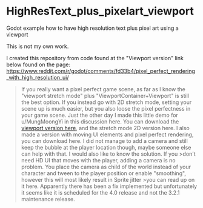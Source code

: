# HighResText_plus_pixelart_viewport
Godot example how to have high resolution text plus pixel art using a viewport

This is not my own work.  

I created this repository from code found at the "Viewport version" link below found on the page:
<https://www.reddit.com/r/godot/comments/fd33b4/pixel_perfect_rendering_with_high_resolution_ui/>

>If you really want a pixel perfect game scene, as far as I know the "viewport stretch mode" plus "ViewportContainer+Viewport" is still the best option.
>If you instead go with 2D stretch mode, setting your scene up is much easier, but you also loose the pixel perfectness in your game scene.
>Just the other day I made this little demo for u/MungMoongYi in this discussion here.
>You can download the [viewport version here](https://github.com/golddotasksquestions/zipdump/raw/master/HighResText_plus_pixelart_viewport.zip), and the stretch mode 2D version here.
>I also made a version with moving UI elements and pixel perfect rendering, you can download here.
>I did not manage to add a camera and still keep the bubble at the player location though, maybe someone else can help with that. I would also like to know the solution. If you >don't need HD UI that moves with the player, adding a camera is no problem.
>You place the camera as child of the world instead of your character and tween to the player position or enable "smoothing", however this will most likely result in Sprite jitter >you can read up on it here. Apparently there has been a fix implemented but unfortunately it seems like it is scheduled for the 4.0 release and not the 3.2.1 maintenance release.
